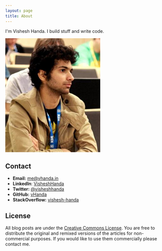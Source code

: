 ```yaml
---
layout: page
title: About
---
```


I'm Vishesh Handa. I build stuff and write code.

![Vishesh Handa](/blog/images/2015/08/16/vhanda.jpg)


## Contact

* **Email:** [me@vhanda.in](mailto:me@vhanda.in)
* **LinkedIn**: [VisheshHanda](https://www.linkedin.com/in/visheshhanda/)
* **Twitter:** [@visheshhanda](https://twitter.com/visheshhanda)
* **GitHub:** [vHanda](https://github.com/vHanda)
* **StackOverflow:** [vishesh-handa](http://stackoverflow.com/users/147435/vishesh-handa)

## License

All blog posts are under the [Creative Commons License](http://creativecommons.org/licenses/by-nc/4.0/). You are free to distribute the original and remixed versions of the articles for non-commercial purposes. If you would like to use them commercially please contact me.

